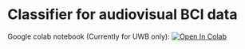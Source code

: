# Classifier for audiovisual BCI data

Google colab notebook (Currently for UWB only): [![Open In Colab](https://colab.research.google.com/assets/colab-badge.svg)](https://github.com/RKCZ/bci-classifier/blob/master/bciclassifier_demo.ipynb)
